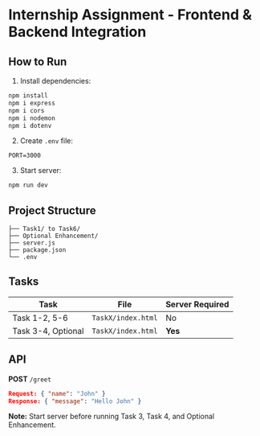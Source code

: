 # Internship Assignment - Frontend & Backend Integration

## How to Run

1. Install dependencies:
```bash
npm install
npm i express
npm i cors
npm i nodemon
npm i dotenv
```

2. Create `.env` file:
```
PORT=3000
```

3. Start server:
```bash
npm run dev
```

## Project Structure
```
├── Task1/ to Task6/
├── Optional Enhancement/
├── server.js
├── package.json
└── .env
```

## Tasks

| Task | File | Server Required |
|------|------|-----------------|
| Task 1-2, 5-6 | `TaskX/index.html` | No |
| Task 3-4, Optional | `TaskX/index.html` | **Yes** |

## API

**POST** `/greet`
```json
Request: { "name": "John" }
Response: { "message": "Hello John" }
```

**Note:** Start server before running Task 3, Task 4, and Optional Enhancement.
